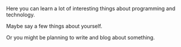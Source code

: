 Here you can learn a lot of interesting things about programming and technology.

Maybe say a few things about yourself.

Or you might be planning to write and blog about something.

